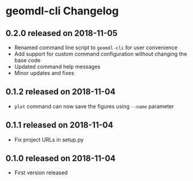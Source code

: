 # geomdl-cli Changelog

## 0.2.0 released on 2018-11-05

* Renamed command line script to `geomdl-cli` for user convenience
* Add support for custom command configuration without changing the base code
* Updated command help messages
* Minor updates and fixes

## 0.1.2 released on 2018-11-04

* `plot` command can now save the figures using `--name` parameter

## 0.1.1 released on 2018-11-04

* Fix project URLs in setup.py

## 0.1.0 released on 2018-11-04

* First version released
